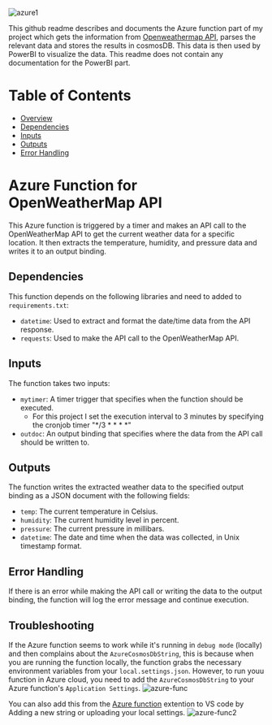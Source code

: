 ![azure1](https://user-images.githubusercontent.com/88910492/206944405-e82cd1a2-2642-4616-92d8-3cfe99223758.png)

This github readme describes and documents the Azure function part of my project which gets the information from [Openweathermap API](https://api.openweathermap.org), parses the relevant data and stores the results in cosmosDB. This data is then used by PowerBI to visualize the data. This readme does not contain any documentation for the PowerBI part.

# Table of Contents
- [Overview](https://github.com/Kotik112/Azure-timerTrigger-function/new/master?readme=1#azure-function-for-openweathermap-api)
- [Dependencies](https://github.com/Kotik112/Azure-timerTrigger-function/new/master?readme=1#dependencies)
- [Inputs](https://github.com/Kotik112/Azure-timerTrigger-function/new/master?readme=1#inputs)
- [Outputs](https://github.com/Kotik112/Azure-timerTrigger-function/new/master?readme=1#outputs)
- [Error Handling](https://github.com/Kotik112/Azure-timerTrigger-function/new/master?readme=1#error-handling)

# Azure Function for OpenWeatherMap API
This Azure function is triggered by a timer and makes an API call to the OpenWeatherMap API to get the current weather data for a specific location. It then extracts the temperature, humidity, and pressure data and writes it to an output binding.

## Dependencies
This function depends on the following libraries and need to added to `requirements.txt`:

- `datetime`: Used to extract and format the date/time data from the API response.
- `requests`: Used to make the API call to the OpenWeatherMap API.

## Inputs
The function takes two inputs:

- `mytimer`: A timer trigger that specifies when the function should be executed.
  - For this project I set the execution interval to 3 minutes by specifying the cronjob timer "*/3 * * * *"
- `outdoc`: An output binding that specifies where the data from the API call should be written to.

## Outputs
The function writes the extracted weather data to the specified output binding as a JSON document with the following fields:

- `temp`: The current temperature in Celsius.
- `humidity`: The current humidity level in percent.
- `pressure`: The current pressure in millibars.
- `datetime`: The date and time when the data was collected, in Unix timestamp format.

## Error Handling
If there is an error while making the API call or writing the data to the output binding, the function will log the error message and continue execution.

## Troubleshooting
If the Azure function seems to work while it's running in `debug mode` (locally) and then complains about the `AzureCosmosDbString`, this is because when you are running the function locally, the function grabs the necessary environment variables from your `local.settings.json`. However, to run youu function in Azure cloud, you need to add the `AzureCosmosDbString` to your Azure function's `Application Settings`.
![azure-func](https://user-images.githubusercontent.com/88910492/207276474-ced494b2-596a-4e2c-9df9-6d6317d9dc97.png)

You can also add this from the [Azure function](https://marketplace.visualstudio.com/items?itemName=ms-azuretools.vscode-azurefunctions) extention to VS code by Adding a new string or uploading your local settings.
![azure-func2](https://user-images.githubusercontent.com/88910492/207277113-e7673450-65c8-4f70-ae90-41d3d596144a.png)
